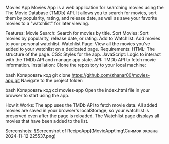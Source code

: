 Movies App
Movies App is a web application for searching movies using the The Movie Database (TMDb) API. It allows you to search for movies, sort them by popularity, rating, and release date, as well as save your favorite movies to a "watchlist" for later viewing.

Features:
Movie Search: Search for movies by title.
Sort Movies: Sort movies by popularity, release date, or rating.
Add to Watchlist: Add movies to your personal watchlist.
Watchlist Page: View all the movies you’ve added to your watchlist on a dedicated page.
Requirements:
HTML: The structure of the page.
CSS: Styles for the app.
JavaScript: Logic to interact with the TMDb API and manage app state.
API: TMDb API to fetch movie information.
Installation:
Clone the repository to your local machine:

bash
Копировать код
git clone https://github.com/zhanar00/movies-app.git
Navigate to the project folder:

bash
Копировать код
cd movies-app
Open the index.html file in your browser to start using the app.

How it Works:
The app uses the TMDb API to fetch movie data.
All added movies are saved in your browser's localStorage, so your watchlist is preserved even after the page is reloaded.
The Watchlist page displays all movies that have been added to the list.

Screenshots:
![Screenshot of RecipeApp](MovieApp\img\Снимок экрана 2024-11-12 225537.png)
